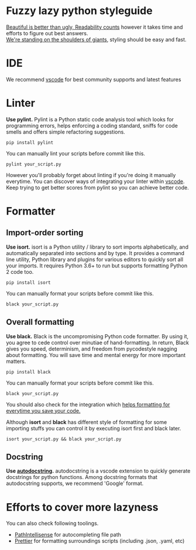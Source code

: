 # Fuzzy lazy python styleguide
[Beautiful is better than ugly, Readability counts](https://www.python.org/dev/peps/pep-0020/) however it takes time and efforts to figure out best answers.  
[We're standing on the shoulders of giants](https://github.com/trending/python), styling should be easy and fast.

# IDE
We recommend [vscode](https://code.visualstudio.com/) for best community supports and latest features

# Linter

**Use pylint.** Pylint is a Python static code analysis tool which looks for programming errors, helps enforcing a coding standard, sniffs for code smells and offers simple refactoring suggestions.

```
pip install pylint
```
You can manually lint your scripts before commit like this.
```
pylint your_script.py
```
However you'll probably forget about linting if you're doing it manually everytime. You can discover ways of integrating your linter within [vscode](https://code.visualstudio.com/docs/python/linting).  
Keep trying to get better scores from pylint so you can achieve better code.

# Formatter

## Import-order sorting

**Use isort.** isort is a Python utility / library to sort imports alphabetically, and automatically separated into sections and by type. It provides a command line utility, Python library and plugins for various editors to quickly sort all your imports. It requires Python 3.6+ to run but supports formatting Python 2 code too.

```
pip install isort
```
You can manually format your scripts before commit like this.
```
black your_script.py
```

## Overall formatting

**Use black.** Black is the uncompromising Python code formatter. By using it, you agree to cede control over minutiae of hand-formatting. In return, Black gives you speed, determinism, and freedom from pycodestyle nagging about formatting. You will save time and mental energy for more important matters.

```
pip install black
```
You can manually format your scripts before commit like this.
```
black your_script.py
```
You should also check for the integration which [helps formatting for everytime you save your code.](https://code.visualstudio.com/docs/python/editing#_run-selectionline-in-terminal-repl)

Although **isort** and **black** has different style of formatting for some importing stuffs you can control it by executing isort first and black later.

```
isort your_script.py && black your_script.py
```

## Docstring

**Use [autodocstring](https://marketplace.visualstudio.com/items?itemName=njpwerner.autodocstring).** autodocstring is a vscode extension to quickly generate docstrings for python functions. Among docstring formats that autodocstring supports, we recommend 'Google' format.

# Efforts to cover more lazyness

You can also check following toolings.

* [PathIntellisense](https://marketplace.visualstudio.com/items?itemName=christian-kohler.path-intellisense) for autocompleting file path
* [Prettier](https://marketplace.visualstudio.com/items?itemName=esbenp.prettier-vscode) for formatting surroundings scripts (including .json, .yaml, etc)

